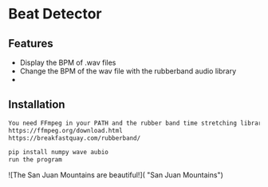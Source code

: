# Beat Detector
## Features

- Display the BPM of .wav files
- Change the BPM of the wav file with the rubberband audio library
- 
## Installation
```sh
You need FFmpeg in your PATH and the rubber band time stretching library
https://ffmpeg.org/download.html
https://breakfastquay.com/rubberband/
```
```sh
pip install numpy wave aubio
run the program
```
![The San Juan Mountains are beautiful!]( "San Juan Mountains")

